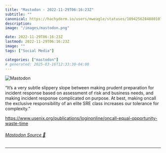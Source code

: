 ```yaml
---
title: "Mastodon - 2022-11-29T06:16:23Z"
subtitle: ""
canonical: https://hachyderm.io/users/mweagle/statuses/109425628488010727
description:
image: "/images/mastodon.png"

date: 2022-11-29T06:16:23Z
lastmod: 2022-11-29T06:16:23Z
image: ""
tags: ["Social Media"]

categories: ["mastodon"]
# generated: 2025-03-16T12:33:30-04:00
---
```

![Mastodon](/images/mastodon.png)

<p>“It’s a very subtle slippery slope between making prudent preparation for incident response based on assessment of risk and business needs, and making incident response complicated on purpose. At best, making oncall the exclusive responsibility of an elite SRE class increases our tolerance for complexity.”</p><p><a href="https://www.usenix.org/publications/loginonline/oncall-equal-opportunity-waste-time" target="_blank" rel="nofollow noopener noreferrer" translate="no"><span class="invisible">https://www.</span><span class="ellipsis">usenix.org/publications/logino</span><span class="invisible">nline/oncall-equal-opportunity-waste-time</span></a></p>


###### [Mastodon Source 🐘](https://hachyderm.io/@mweagle/109425628488010727)

___
